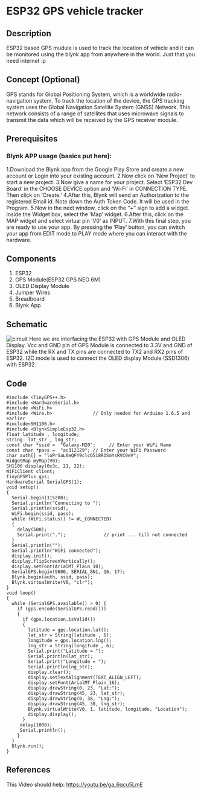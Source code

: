 # ESP32 GPS vehicle tracker
## Description
ESP32 based GPS mudule is used to track the location of vehicle and it can be monitored using the blynk app from anywhere in the world. Just that you need internet :p
## Concept (Optional)
GPS stands for Global Positioning System, which is a worldwide radio-navigation system. To track the location of the device, the GPS tracking system uses the Global Navigation Satellite System (GNSS) Network. This network consists of a range of satellites that uses microwave signals to transmit the data which will be received by the GPS receiver module.
## Prerequisites
### Blynk APP usage (basics put here):
1.Download the Blynk app from the Google Play Store and create a new account or Login into your existing account. 
2.Now click on ‘New Project’ to start a new project.
3.Now give a name for your project. Select ‘ESP32 Dev Board’ in the CHOOSE DEVICE option and ‘Wi-Fi’ in CONNECTION TYPE. Then click on ‘Create.’
4.After this, Blynk will send an Authorization to the registered Email id. Note down the Auth Token Code. It will be used in the Program. 
5.Now in the next window, click on the “+” sign to add a widget. Inside the Widget box, select the ‘Map’ widget. 
6.After this, click on the MAP widget and select virtual pin ‘V0’ as INPUT.
7.With this final step, you are ready to use your app. By pressing the ‘Play’ button, you can switch your app from EDIT mode to PLAY mode where you can interact with the hardware. 
## Components
1. ESP32
2. GPS Module(ESP32 GPS NEO 6M)
3. OLED Display Module
4. Jumper Wires
5. Breadboard
6. Blynk App
## Schematic
![circuit](https://iotdesignpro.com/sites/default/files/inline-images/Circuit-Diagram-For-ESP32-GPS-NEO-6M.jpg)
Here we are interfacing the ESP32 with GPS Module and OLED Display. Vcc and GND pin of GPS Module is connected to 3.3V and GND of ESP32 while the RX and TX pins are connected to TX2 and RX2 pins of ESP32. I2C mode is used to connect the OLED display Module (SSD1306) with ESP32.
## Code
```
#include <TinyGPS++.h>
#include <HardwareSerial.h>
#include <WiFi.h>
#include <Wire.h>               // Only needed for Arduino 1.6.5 and earlier
#include<SH1106.h> 
#include <BlynkSimpleEsp32.h>
float latitude , longitude;
String  lat_str , lng_str;
const char *ssid =  "Galaxy-M20";     // Enter your WiFi Name
const char *pass =  "ac312129"; // Enter your WiFi Password
char auth[] = "loPrSaL0eQFY9clcQ518R1SmYsRVC0eV"; 
WidgetMap myMap(V0); 
SH1106 display(0x3c, 21, 22);
WiFiClient client;
TinyGPSPlus gps;
HardwareSerial SerialGPS(1);
void setup()
{
  Serial.begin(115200);
  Serial.println("Connecting to ");
  Serial.println(ssid);
  WiFi.begin(ssid, pass);
  while (WiFi.status() != WL_CONNECTED)
  {
    delay(500);
    Serial.print(".");              // print ... till not connected
  }
  Serial.println("");
  Serial.println("WiFi connected");
  display.init();
  display.flipScreenVertically();
  display.setFont(ArialMT_Plain_10);
  SerialGPS.begin(9600, SERIAL_8N1, 16, 17);
  Blynk.begin(auth, ssid, pass);
  Blynk.virtualWrite(V0, "clr"); 
}
void loop()
{
  while (SerialGPS.available() > 0) {
    if (gps.encode(SerialGPS.read()))
    {
      if (gps.location.isValid())
      {
        latitude = gps.location.lat();
        lat_str = String(latitude , 6);
        longitude = gps.location.lng();
        lng_str = String(longitude , 6);
        Serial.print("Latitude = ");
        Serial.println(lat_str);
        Serial.print("Longitude = ");
        Serial.println(lng_str);
        display.clear();
        display.setTextAlignment(TEXT_ALIGN_LEFT);
        display.setFont(ArialMT_Plain_16);
        display.drawString(0, 23, "Lat:");
        display.drawString(45, 23, lat_str);
        display.drawString(0, 38, "Lng:");
        display.drawString(45, 38, lng_str);
        Blynk.virtualWrite(V0, 1, latitude, longitude, "Location");
        display.display();
      }
     delay(1000);
     Serial.println();  
    }
  }  
  Blynk.run();
}
```
## References
This Video should help: https://youtu.be/ga_6qcu5LmE
